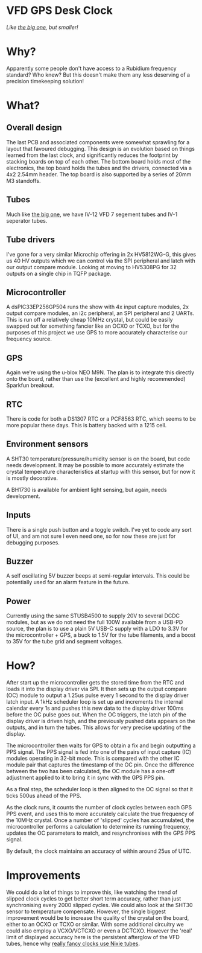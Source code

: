 # VFD GPS Desk Clock

_Like [the big one](https://github.com/frillip/gpsdo), but smaller!_

# Why?

Apparently some people don't have access to a Rubidium frequency standard? Who knew? But this doesn't make them any less deserving of a precision timekeeping solution!

# What?

## Overall design

The last PCB and associated components were somewhat sprawling for a layout that favoured debugging. This design is an evolution based on things learned from the last clock, and significantly reduces the footprint by stacking boards on top of each other. The bottom board holds most of the electronics, the top board holds the tubes and the drivers, connected via a 4x2 2.54mm header. The top board is also supported by a series of 20mm M3 standoffs.

## Tubes

Much like [the big one](https://github.com/frillip/gpsdo), we have IV-12 VFD 7 segement tubes and IV-1 seperator tubes.

## Tube drivers

I've gone for a very similar Microchip offering in 2x HV5812WG-G, this gives us 40 HV outputs which we can control via the SPI peripheral and latch with our output compare module. Looking at moving to HV5308PG for 32 outputs on a single chip in TQFP package.

## Microcontroller

A dsPIC33EP256GP504 runs the show with 4x input capture modules, 2x output compare modules, an i2c peripheral, an SPI peripheral and 2 UARTs. This is run off a relatively cheap 10MHz crystal, but could be easily swapped out for something fancier like an OCXO or TCXO, but for the purposes of this project we use GPS to more accurately characterise our frequency source.

## GPS

Again we're using the u-blox NEO M9N. The plan is to integrate this directly onto the board, rather than use the (excellent and highly recommended) Sparkfun breakout.

## RTC

There is code for both a DS1307 RTC or a PCF8563 RTC, which seems to be more popular these days. This is battery backed with a 1215 cell.

## Environment sensors

A SHT30 temperature/pressure/humidity sensor is on the board, but code needs development. It may be possible to more accurately estimate the crystal temperature characteristics at startup with this sensor, but for now it is mostly decorative.

A BH1730 is available for ambient light sensing, but again, needs development.

## Inputs

There is a single push button and a toggle switch. I've yet to code any sort of UI, and am not sure I even need one, so for now these are just for debugging purposes.

## Buzzer

A self oscillating 5V buzzer beeps at semi-regular intervals. This could be potentially used for an alarm feature in the future.

## Power

Currently using the same STUSB4500 to supply 20V to several DCDC modules, but as we do not need the full 100W available from a USB-PD source, the plan is to use a plain 5V USB-C supply with a LDO to 3.3V for the microcontroller + GPS, a buck to 1.5V for the tube filaments, and a boost to 35V for the tube grid and segment voltages.

# How?

After start up the microcontroller gets the stored time from the RTC and loads it into the display driver via SPI. It then sets up the output compare (OC) module to output a 1.25us pulse every 1 second to the display driver latch input. A 1kHz scheduler loop is set up and increments the internal calendar every 1s and pushes this new data to the display driver 100ms before the OC pulse goes out. When the OC triggers, the latch pin of the display driver is driven high, and the previously pushed data appears on the outputs, and in turn the tubes. This allows for very precise updating of the display.

The microcontroller then waits for GPS to obtain a fix and begin outputting a PPS signal. The PPS signal is fed into one of the pairs of input capture (IC) modules operating in 32-bit mode. This is compared with the other IC module pair that captures the timestamp of the OC pin. Once the difference between the two has been calculated, the OC module has a one-off adjustment applied to it to bring it in sync with the GPS PPS pin.

As a final step, the scheduler loop is then aligned to the OC signal so that it ticks 500us ahead of the PPS.

As the clock runs, it counts the number of clock cycles between each GPS PPS event, and uses this to more accurately calculate the true frequency of the 10MHz crystal. Once a number of 'slipped' cycles has accumulated, the microcontroller performs a calculation to determine its running frequency, updates the OC parameters to match, and resynchronises with the GPS PPS signal.

By default, the clock maintains an accuracy of within around 25us of UTC.

# Improvements

We could do a lot of things to improve this, like watching the trend of slipped clock cycles to get better short term accuracy, rather than just synchronising every 2000 slipped cycles. We could also look at the SHT30 sensor to temperature compensate. However, the single biggest improvement would be to increase the quality of the crystal on the board, either to an OCXO or TCXO or similar. With some additional circuitry we could also employ a VCXO/VCTCXO or even a DCTCXO. However the 'real' limit of displayed accuracy here is the persistent afterglow of the VFD tubes, hence why [really fancy clocks use Nixie tubes](https://www.daliborfarny.com/project/calibration-display-for-nasa/).
